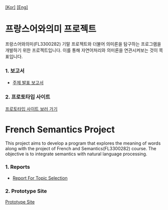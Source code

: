 [[Kor]](#프랑스어와의미-프로젝트) [[Eng]](#french-semantics-project)

# 프랑스어와의미 프로젝트
프랑스어와의미(FL3300282) 기말 프로젝트와 더불어 의미론을 탐구하는 프로그램을 개발하기 위한 프로젝트입니다. 이를 통해 자연어처리와 의미론을 연관시켜보는 것이 목표입니다.

### 1. 보고서
 - [주제 발표 보고서](./report/initial_report/README.md)

### 2. 프로토타입 사이트
[프로토타입 사이트 보러 가기](https://jakefrcse-frenchsemantics.streamlit.app)

# French Semantics Project
This project aims to develop a program that explores the meaning of words along with the project of French and Semantics(FL3300282) course. The objective is to integrate semantics with natural language processing.

### 1. Reports
 - [Report For Topic Selection](./report/initial_report/README.md)

### 2. Prototype Site
[Prototype Site](https://jakefrcse-frenchsemantics.streamlit.app)